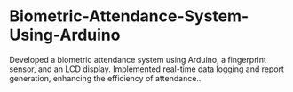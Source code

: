 # Biometric-Attendance-System-Using-Arduino
Developed a biometric attendance system using Arduino, a fingerprint sensor, and an LCD display. Implemented real-time data logging and report generation, enhancing the efficiency of attendance..

